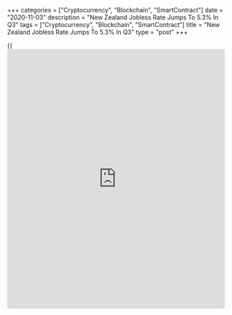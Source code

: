 +++
categories = ["Cryptocurrency", "Blockchain", "SmartContract"]
date = "2020-11-03"
description = "New Zealand Jobless Rate Jumps To 5.3% In Q3"
tags = ["Cryptocurrency", "Blockchain", "SmartContract"]
title = "New Zealand Jobless Rate Jumps To 5.3% In Q3"
type = "post"
+++

{{<iframe id="large-banner" src="https://www.bounty.group/#slide=28.0" width="100%" height="600" scrolling="no" style="border: 0px solid rgb(216, 221, 230); border-radius: 3px;">}}

The unemployment rate in New Zealand came in at a seasonally adjusted
5.3 percent in the third quarter of 2020, Statistics New Zealand said on
Wednesday.

That beat expectations for 5.4 percent, although it was still up sharply
from 4.0 percent in the three months prior - representing the biggest
quarterly increase on record.

The employment change was -0.8 percent, matching expectations following
the 0.4 percent decline in the previous three months.

The participation rate was 70.1 percent, beating forecasts for 70.0
percent and up from 69.7 percent in Q2.

For comments and feedback [contact](https://www.playgroundfx.com/contact/): editorial@rtt[news](https://www.letsplayfx.com/blog/forex-news-website/).com

[Economic News][1]

 **What parts of the world are seeing the best (and worst) economic
performances lately? Click[here][2] to check out our [Econ Scorecard][2]
and find out! See up-to-the-moment [ranking](https://www.playgroundfx.com/blog/crypto-exchange-ranking/)s for the best and worst
performers in [GDP][2], [unemployment rate][3], [inflation][4] and much
more.**

   1. www.rtt[news](https://www.letsplayfx.com/blog/forex-news-website/).com/Content/EconomicNews.aspx
   2. www.rtt[news](https://www.letsplayfx.com/blog/forex-news-website/).com/economic-scorecard/world-rank/GDP/highest-performance.aspx
   3. www.rtt[news](https://www.letsplayfx.com/blog/forex-news-website/).com/economic-scorecard/world-rank/unemployment-rate/lowest-performance.aspx
   4. www.rtt[news](https://www.letsplayfx.com/blog/forex-news-website/).com/economic-scorecard/world-rank/CPI/highest-performance.aspx